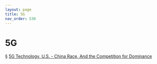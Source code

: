 ```yaml
---
layout: page
title: 5G
nav_order: 530 
---
```


# 5G
§ [5G Technology, U.S. - China Race, And the Competition for Dominance](https://archive-1.bsafes.com/docs/5/5g-technology-us-china-race-and-the-competition-for-dominan/)
